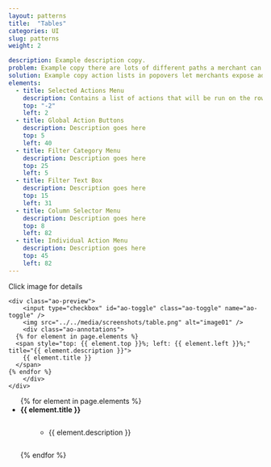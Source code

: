 ```yaml
---
layout: patterns
title:  "Tables"
categories: UI
slug: patterns
weight: 2

description: Example description copy.
problem: Example copy there are lots of different paths a merchant can take. Listing them all out in the interface would make the experience feel overwhelming and cluttered.
solution: Example copy action lists in popovers let merchants expose additional information and actions when they’re ready to explore them.
elements:
  - title: Selected Actions Menu
    description: Contains a list of actions that will be run on the rows which are checked. Actions which can only be taken on a single resource should be disabled when multiple resources are selected.
    top: "-2"
    left: 2
  - title: Global Action Buttons
    description: Description goes here
    top: 5
    left: 40
  - title: Filter Category Menu
    description: Description goes here
    top: 25
    left: 5
  - title: Filter Text Box
    description: Description goes here
    top: 15
    left: 31
  - title: Column Selector Menu
    description: Description goes here
    top: 8
    left: 82
  - title: Individual Action Menu
    description: Description goes here
    top: 45
    left: 82
---
```

Click image for details
<link rel="stylesheet" type="text/css" href="../../css/annotations.css">

<div class="ao-item">

	<div class="ao-preview">
		<input type="checkbox" id="ao-toggle" class="ao-toggle" name="ao-toggle" />
		<img src="../../media/screenshots/table.png" alt="image01" />
		<div class="ao-annotations">
      {% for element in page.elements %}
      <span style="top: {{ element.top }}%; left: {{ element.left }}%;" title="{{ element.description }}">
        {{ element.title }}
      </span>
    {% endfor %}
		</div>
	</div>
</div>
<ul>
  {% for element in page.elements %}
  <li><strong>{{ element.title }}</strong>
    <ul style="padding-left: 4em; margin: 2em 0;">
      <li style="list-style: inherit">{{ element.description }}</li>
    </ul>
  </li>
  {% endfor %}
</ul>
